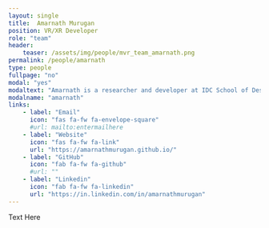 ```yaml
---
layout: single
title:  Amarnath Murugan
position: VR/XR Developer
role: "team"
header:
    teaser: /assets/img/people/mvr_team_amarnath.png
permalink: /people/amarnath
type: people
fullpage: "no"
modal: "yes"
modaltext: "Amarnath is a researcher and developer at IDC School of Design, IIT Bombay. His specialization is in Extended Reality, with collaborations with pioneering startups and researchers in the field for almost four years."
modalname: "amarnath"
links:
    - label: "Email"
      icon: "fas fa-fw fa-envelope-square"
      #url: mailto:entermailhere
    - label: "Website"
      icon: "fas fa-fw fa-link"
      url: "https://amarnathmurugan.github.io/"
    - label: "GitHub"
      icon: "fab fa-fw fa-github"
      #url: ""
    - label: "Linkedin"
      icon: "fab fa-fw fa-linkedin"
      url: "https://in.linkedin.com/in/amarnathmurugan"
---
```


Text Here


